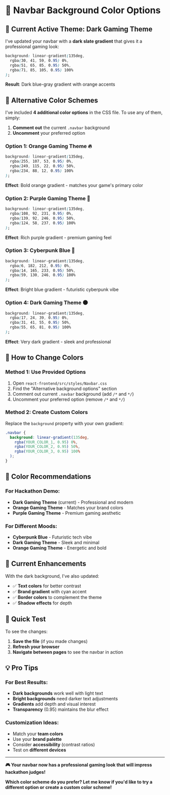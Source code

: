 # 🎨 Navbar Background Color Options

## 🎯 Current Active Theme: **Dark Gaming Theme**

I've updated your navbar with a **dark slate gradient** that gives it a professional gaming look:

```css
background: linear-gradient(135deg, 
  rgba(30, 41, 59, 0.95) 0%,
  rgba(51, 65, 85, 0.95) 50%,
  rgba(71, 85, 105, 0.95) 100%
);
```

**Result**: Dark blue-gray gradient with orange accents

## 🎨 Alternative Color Schemes

I've included **4 additional color options** in the CSS file. To use any of them, simply:

1. **Comment out** the current `.navbar` background
2. **Uncomment** your preferred option

### **Option 1: Orange Gaming Theme** 🔥
```css
background: linear-gradient(135deg, 
  rgba(255, 107, 53, 0.95) 0%,
  rgba(249, 115, 22, 0.95) 50%,
  rgba(234, 88, 12, 0.95) 100%
);
```
**Effect**: Bold orange gradient - matches your game's primary color

### **Option 2: Purple Gaming Theme** 💜
```css
background: linear-gradient(135deg, 
  rgba(108, 92, 231, 0.95) 0%,
  rgba(139, 92, 246, 0.95) 50%,
  rgba(124, 58, 237, 0.95) 100%
);
```
**Effect**: Rich purple gradient - premium gaming feel

### **Option 3: Cyberpunk Blue** 🌊
```css
background: linear-gradient(135deg, 
  rgba(6, 182, 212, 0.95) 0%,
  rgba(14, 165, 233, 0.95) 50%,
  rgba(59, 130, 246, 0.95) 100%
);
```
**Effect**: Bright blue gradient - futuristic cyberpunk vibe

### **Option 4: Dark Gaming Theme** 🌑
```css
background: linear-gradient(135deg, 
  rgba(17, 24, 39, 0.95) 0%,
  rgba(31, 41, 55, 0.95) 50%,
  rgba(55, 65, 81, 0.95) 100%
);
```
**Effect**: Very dark gradient - sleek and professional

## 🔧 How to Change Colors

### **Method 1: Use Provided Options**
1. Open `react-frontend/src/styles/Navbar.css`
2. Find the "Alternative background options" section
3. Comment out current `.navbar` background (add `/*` and `*/`)
4. Uncomment your preferred option (remove `/*` and `*/`)

### **Method 2: Create Custom Colors**
Replace the `background` property with your own gradient:
```css
.navbar {
  background: linear-gradient(135deg, 
    rgba(YOUR_COLOR_1, 0.95) 0%,
    rgba(YOUR_COLOR_2, 0.95) 50%,
    rgba(YOUR_COLOR_3, 0.95) 100%
  );
}
```

## 🎨 Color Recommendations

### **For Hackathon Demo:**
- **Dark Gaming Theme** (current) - Professional and modern
- **Orange Gaming Theme** - Matches your brand colors
- **Purple Gaming Theme** - Premium gaming aesthetic

### **For Different Moods:**
- **Cyberpunk Blue** - Futuristic tech vibe
- **Dark Gaming Theme** - Sleek and minimal
- **Orange Gaming Theme** - Energetic and bold

## 🎯 Current Enhancements

With the dark background, I've also updated:
- ✅ **Text colors** for better contrast
- ✅ **Brand gradient** with cyan accent
- ✅ **Border colors** to complement the theme
- ✅ **Shadow effects** for depth

## 🚀 Quick Test

To see the changes:
1. **Save the file** (if you made changes)
2. **Refresh your browser** 
3. **Navigate between pages** to see the navbar in action

## 💡 Pro Tips

### **For Best Results:**
- **Dark backgrounds** work well with light text
- **Bright backgrounds** need darker text adjustments
- **Gradients** add depth and visual interest
- **Transparency** (0.95) maintains the blur effect

### **Customization Ideas:**
- Match your **team colors**
- Use your **brand palette**
- Consider **accessibility** (contrast ratios)
- Test on **different devices**

---

**🎮 Your navbar now has a professional gaming look that will impress hackathon judges!**

**Which color scheme do you prefer? Let me know if you'd like to try a different option or create a custom color scheme!**